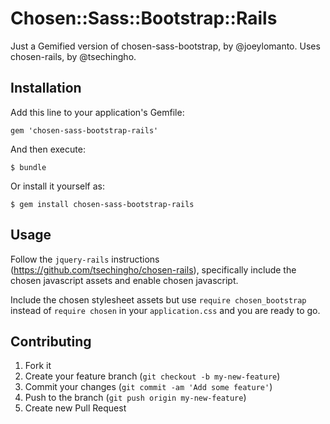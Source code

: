 # Chosen::Sass::Bootstrap::Rails

Just a Gemified version of chosen-sass-bootstrap, by @joeylomanto.
Uses chosen-rails, by @tsechingho.

## Installation

Add this line to your application's Gemfile:

    gem 'chosen-sass-bootstrap-rails'

And then execute:

    $ bundle

Or install it yourself as:

    $ gem install chosen-sass-bootstrap-rails

## Usage

Follow the `jquery-rails` instructions (https://github.com/tsechingho/chosen-rails),
specifically include the chosen javascript assets and enable chosen javascript. 

Include the chosen stylesheet assets but use `require chosen_bootstrap` instead of
`require chosen` in your `application.css` and you are ready to go.

## Contributing

1. Fork it
2. Create your feature branch (`git checkout -b my-new-feature`)
3. Commit your changes (`git commit -am 'Add some feature'`)
4. Push to the branch (`git push origin my-new-feature`)
5. Create new Pull Request
